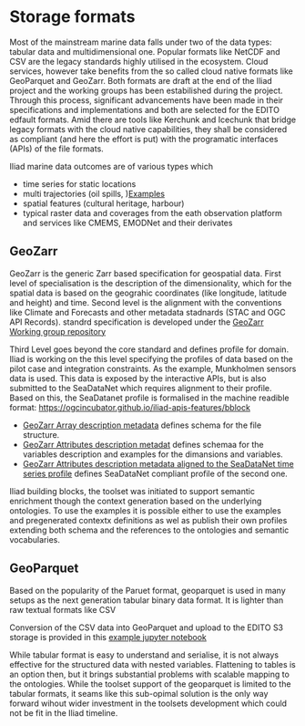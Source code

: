 # Storage formats
Most of the mainstream marine data falls under two of the data types: tabular data and multidimensional one.
Popular formats like NetCDF and CSV are the legacy standards highly utilised in the ecosystem.
Cloud services, however take benefits from the so called cloud native formats like GeoParquet and GeoZarr. Both formats are draft at the end of the Iliad project and the working groups has been estabilished during the project.
Through this process, significant advancements have been made in their specifications and implementations and both are selected for the EDITO edfault formats.
Amid there are tools like Kerchunk and Icechunk that bridge legacy formats with the cloud native capabilities, they shall be considered as compliant (and here the effort is put) with the programatic interfaces (APIs) of the file formats.

Iliad marine data outcomes are of various types which 
* time series for static locations
* multi trajectories (oil spills, )[Examples](examples/EDR_TrackingParticles/README.md)
* spatial features (cultural heritage, harbour)
* typical raster data and coverages from the eath observation platform and services like CMEMS, EMODNet and their derivates

## GeoZarr

GeoZarr is the generic Zarr based specification for geospatial data.
First level of specialisation is the description of the dimensionality, which for the spatial data is based on the geograhic coordinates (like longitude, latitude and height) and time.
Second level is the alignment with the conventions like Climate and Forecasts and other metadata stadnards (STAC and OGC API Records).
standrd specification is developed under the [GeoZarr Working group repository](https://github.com/zarr-developers/geozarr-spec)

Third Level goes beyond the core standard and defines profile for domain.
Iliad is working on the this level specifying the profiles of data based on the pilot case and integration constraints. As the example, Munkholmen sensors data is used. This data is exposed by the interactive APIs, but is also submitted to the SeaDataNet which requires alignment to their profile.
Based on this, the SeaDatanet profile is formalised in the machine readible format:
https://ogcincubator.github.io/iliad-apis-features/bblock

* [GeoZarr Array description metadata](https://ogcincubator.github.io/iliad-apis-features/bblock/ogc.hosted.iliad.api.features.zarr_array_metadata/examples) defines schema for the file structure.
* [GeoZarr Attributes description metadat](https://ogcincubator.github.io/iliad-apis-features/bblock/ogc.hosted.iliad.api.features.zarr_attrs_metadata/examples) defines schemaa for the variables description and examples for the dimansions and variables.
* [GeoZarr Attributes description metadata aligned to the SeaDataNet time series profile](https://ogcincubator.github.io/iliad-apis-features/bblock/ogc.hosted.iliad.api.features.zarr_attrs_sdn) defines SeaDataNet compliant profile of the second one.

Iliad building blocks, the toolset was initiated to support semantic enrichment though the context generation based on the underlying ontologies.
To use the examples it is possible either to use the examples and pregenerated contextx definitions as wel as publish their own profiles extending both schema and the references to the ontologies and semantic vocabularies.

## GeoParquet

Based on the popularity of the Paruet format, geoparquet is used in many setups as the next generation tabular binary data format. It is lighter than raw textual formats like CSV

Conversion of the CSV data into GeoParquet and upload to the EDITO S3 storage is provided in this [example jupyter notebook](./examples/OGC_Features/geoparquet.ipynb)

While tabular format is easy to understand and serialise, it is not always effective for the structured data with nested variables. Flattening to tables is an option then, but it brings substantial problems with scalable mapping to the ontologies. While the toolset support of the geoparquet is limited to the tabular formats, it seams like this sub-opimal solution is the only way forward wihout wider investment in the toolsets development which could not be fit in the Iliad timeline.